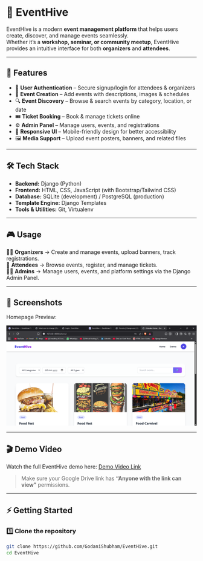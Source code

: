 # 🎉 EventHive  

EventHive is a modern **event management platform** that helps users create, discover, and manage events seamlessly.  
Whether it’s a **workshop, seminar, or community meetup**, EventHive provides an intuitive interface for both **organizers** and **attendees**.  

---

## 🚀 Features  

- 🔐 **User Authentication** – Secure signup/login for attendees & organizers  
- 📝 **Event Creation** – Add events with descriptions, images & schedules  
- 🔍 **Event Discovery** – Browse & search events by category, location, or date  
- 🎟 **Ticket Booking** – Book & manage tickets online  
- ⚙️ **Admin Panel** – Manage users, events, and registrations  
- 📱 **Responsive UI** – Mobile-friendly design for better accessibility  
- 🖼 **Media Support** – Upload event posters, banners, and related files  

---

## 🛠 Tech Stack  

- **Backend:** Django (Python)  
- **Frontend:** HTML, CSS, JavaScript (with Bootstrap/Tailwind CSS)  
- **Database:** SQLite (development) / PostgreSQL (production)  
- **Template Engine:** Django Templates  
- **Tools & Utilities:** Git, Virtualenv  

---

## 🎮 Usage  

👩‍💼 **Organizers** → Create and manage events, upload banners, track registrations.  
🙋 **Attendees** → Browse events, register, and manage tickets.  
👨‍💻 **Admins** → Manage users, events, and platform settings via the Django Admin Panel.  

---

## 📸 Screenshots  

Homepage Preview:  

![Homepage](static/img/homepage.png)  

---

## 🎬 Demo Video  

Watch the full EventHive demo here: [Demo Video Link](https://drive.google.com/your-drive-link)  

> Make sure your Google Drive link has **“Anyone with the link can view”** permissions.  

---

## ⚡ Getting Started  

### 1️⃣ Clone the repository  
```bash
git clone https://github.com/GodaniShubham/EventHive.git
cd EventHive
